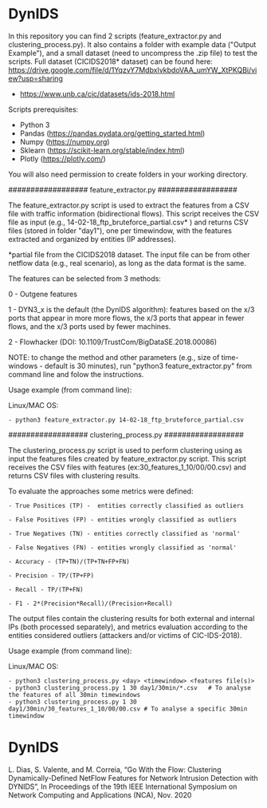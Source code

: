 # DynIDS

In this repository you can find 2 scripts (feature_extractor.py and clustering_process.py).
It also contains a folder with example data ("Output Example"), and a small dataset (need to uncompress the .zip file) to test the scripts. 
Full dataset (CICIDS2018* dataset) can be found here: https://drive.google.com/file/d/1YqzvY7MdbxIvkbdoVAA_umYW_XtPKQBi/view?usp=sharing
* https://www.unb.ca/cic/datasets/ids-2018.html

Scripts prerequisites:
  - Python 3
  - Pandas (https://pandas.pydata.org/getting_started.html)
  - Numpy (https://numpy.org)
  - Sklearn (https://scikit-learn.org/stable/index.html)
  - Plotly (https://plotly.com/)


You will also need permission to create folders in your working directory.
  
################## feature_extractor.py ##################

The feature_extractor.py script is used to extract the features from a CSV file with traffic information (bidirectional flows).
This script receives the CSV file as input (e.g., 14-02-18_ftp_bruteforce_partial.csv* ) and returns CSV files (stored in folder "day1"), one per timewindow, with the features extracted and organized by entities (IP addresses).

*partial file from the CICIDS2018 dataset. The input file can be from other netflow data (e.g., real scenario), as long as the data format is the same.

The features can be selected from 3 methods:

  0 - Outgene features

  1 - DYN3_x is the default (the DynIDS algorithm): features based on the x/3
      ports that appear in more more flows, the x/3 ports that appear
      in fewer flows, and the x/3 ports used by fewer machines.
  
  2 - Flowhacker (DOI: 10.1109/TrustCom/BigDataSE.2018.00086)

NOTE: to change the method and other parameters (e.g., size of time-windows - default is 30 minutes), run "python3 feature_extractor.py" from command line and folow the instructions.

Usage example (from command line):

  Linux/MAC OS:
    
    - python3 feature_extractor.py 14-02-18_ftp_bruteforce_partial.csv
  
################## clustering_process.py ##################

The clustering_process.py script is used to perform clustering using as input the features files created by feature_extractor.py script.
This script receives the CSV files with features (ex:30_features_1_10/00/00.csv) and returns CSV files with clustering results.

To evaluate the approaches some metrics were defined:

    - True Positices (TP) -  entities correctly classified as outliers
    
    - False Positives (FP) - entities wrongly classified as outliers
    
    - True Negatives (TN) - entities correctly classified as 'normal'
    
    - False Negatives (FN) - entities wrongly classified as 'normal'
    
    - Accuracy - (TP+TN)/(TP+TN+FP+FN)
    
    - Precision - TP/(TP+FP)
    
    - Recall - TP/(TP+FN)
    
    - F1 - 2*(Precision*Recall)/(Precision+Recall)
    
The output files contain the clustering results for both external and internal IPs (both processed separately), and metrics evaluation according to the entities considered outliers (attackers and/or victims of CIC-IDS-2018). 

Usage example (from command line):
  
  Linux/MAC OS:
    
    - python3 clustering_process.py <day> <timewindow> <features file(s)>
    - python3 clustering_process.py 1 30 day1/30min/*.csv   # To analyse the features of all 30min timewindows
    - python3 clustering_process.py 1 30 day1/30min/30_features_1_10/00/00.csv # To analyse a specific 30min timewindow
 


# DynIDS

L. Dias, S. Valente, and M. Correia, “Go With the Flow: Clustering Dynamically-Defined NetFlow Features for
Network Intrusion Detection with DYNIDS”, In Proceedings of the 19th IEEE International Symposium on Network
Computing and Applications (NCA), Nov. 2020

